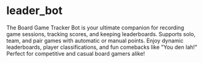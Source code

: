 # leader_bot
 The Board Game Tracker Bot is your ultimate companion for recording game sessions, tracking scores, and keeping leaderboards. Supports solo, team, and pair games with automatic or manual points. Enjoy dynamic leaderboards, player classifications, and fun comebacks like "You den lah!" Perfect for competitive and casual board gamers alike!
